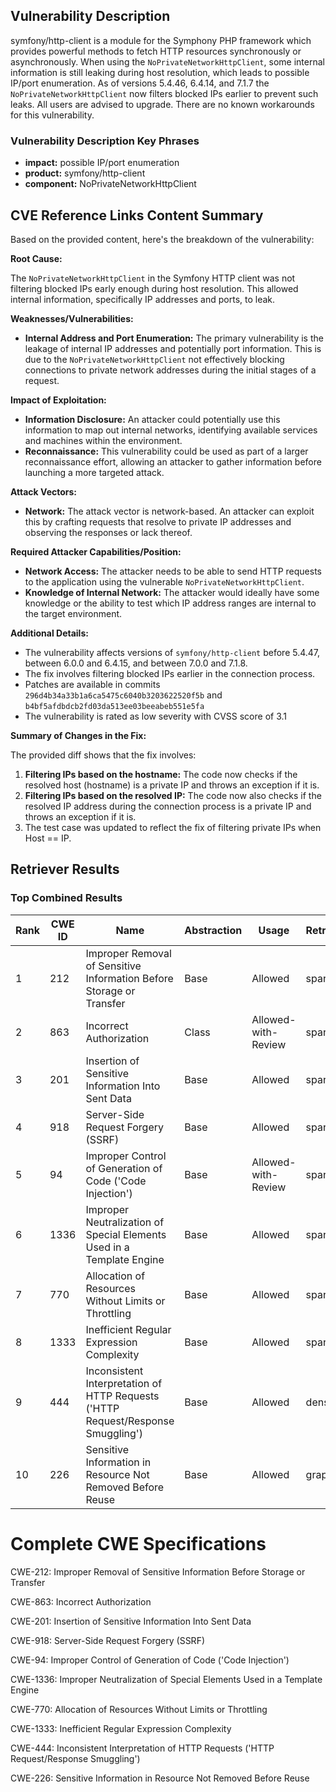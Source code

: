 ## Vulnerability Description
symfony/http-client is a module for the Symphony PHP framework which provides powerful methods to fetch HTTP resources synchronously or asynchronously. When using the `NoPrivateNetworkHttpClient`, some internal information is still leaking during host resolution, which leads to possible IP/port enumeration. As of versions 5.4.46, 6.4.14, and 7.1.7 the `NoPrivateNetworkHttpClient` now filters blocked IPs earlier to prevent such leaks. All users are advised to upgrade. There are no known workarounds for this vulnerability.

### Vulnerability Description Key Phrases
- **impact:** possible IP/port enumeration
- **product:** symfony/http-client
- **component:** NoPrivateNetworkHttpClient

## CVE Reference Links Content Summary
Based on the provided content, here's the breakdown of the vulnerability:

**Root Cause:**

The `NoPrivateNetworkHttpClient` in the Symfony HTTP client was not filtering blocked IPs early enough during host resolution. This allowed internal information, specifically IP addresses and ports, to leak.

**Weaknesses/Vulnerabilities:**

*   **Internal Address and Port Enumeration:** The primary vulnerability is the leakage of internal IP addresses and potentially port information. This is due to the `NoPrivateNetworkHttpClient` not effectively blocking connections to private network addresses during the initial stages of a request.

**Impact of Exploitation:**

*   **Information Disclosure:** An attacker could potentially use this information to map out internal networks, identifying available services and machines within the environment.
*   **Reconnaissance:** This vulnerability could be used as part of a larger reconnaissance effort, allowing an attacker to gather information before launching a more targeted attack.

**Attack Vectors:**

*   **Network:** The attack vector is network-based. An attacker can exploit this by crafting requests that resolve to private IP addresses and observing the responses or lack thereof.

**Required Attacker Capabilities/Position:**

*   **Network Access:** The attacker needs to be able to send HTTP requests to the application using the vulnerable `NoPrivateNetworkHttpClient`.
*   **Knowledge of Internal Network:** The attacker would ideally have some knowledge or the ability to test which IP address ranges are internal to the target environment.

**Additional Details:**

*   The vulnerability affects versions of `symfony/http-client` before 5.4.47, between 6.0.0 and 6.4.15, and between 7.0.0 and 7.1.8.
*   The fix involves filtering blocked IPs earlier in the connection process.
*   Patches are available in commits `296d4b34a33b1a6ca5475c6040b3203622520f5b` and `b4bf5afdbdcb2fd03da513ee03beeabeb551e5fa`
*   The vulnerability is rated as low severity with CVSS score of 3.1

**Summary of Changes in the Fix:**

The provided diff shows that the fix involves:
1.  **Filtering IPs based on the hostname:** The code now checks if the resolved host (hostname) is a private IP and throws an exception if it is.
2.  **Filtering IPs based on the resolved IP:** The code now also checks if the resolved IP address during the connection process is a private IP and throws an exception if it is.
3. The test case was updated to reflect the fix of filtering private IPs when Host == IP.

## Retriever Results

### Top Combined Results

| Rank | CWE ID | Name | Abstraction | Usage  | Retrievers | Individual Scores |
|------|--------|------|-------------|-------|------------|-------------------|
| 1 | 212 | Improper Removal of Sensitive Information Before Storage or Transfer | Base | Allowed | sparse | 0.140 |
| 2 | 863 | Incorrect Authorization | Class | Allowed-with-Review | sparse | 0.136 |
| 3 | 201 | Insertion of Sensitive Information Into Sent Data | Base | Allowed | sparse | 0.134 |
| 4 | 918 | Server-Side Request Forgery (SSRF) | Base | Allowed | sparse | 0.132 |
| 5 | 94 | Improper Control of Generation of Code ('Code Injection') | Base | Allowed-with-Review | sparse | 0.130 |
| 6 | 1336 | Improper Neutralization of Special Elements Used in a Template Engine | Base | Allowed | sparse | 0.129 |
| 7 | 770 | Allocation of Resources Without Limits or Throttling | Base | Allowed | sparse | 0.129 |
| 8 | 1333 | Inefficient Regular Expression Complexity | Base | Allowed | sparse | 0.126 |
| 9 | 444 | Inconsistent Interpretation of HTTP Requests ('HTTP Request/Response Smuggling') | Base | Allowed | dense | 0.408 |
| 10 | 226 | Sensitive Information in Resource Not Removed Before Reuse | Base | Allowed | graph | 0.003 |



# Complete CWE Specifications

CWE-212: Improper Removal of Sensitive Information Before Storage or Transfer

CWE-863: Incorrect Authorization

CWE-201: Insertion of Sensitive Information Into Sent Data

CWE-918: Server-Side Request Forgery (SSRF)

CWE-94: Improper Control of Generation of Code ('Code Injection')

CWE-1336: Improper Neutralization of Special Elements Used in a Template Engine

CWE-770: Allocation of Resources Without Limits or Throttling

CWE-1333: Inefficient Regular Expression Complexity

CWE-444: Inconsistent Interpretation of HTTP Requests ('HTTP Request/Response Smuggling')

CWE-226: Sensitive Information in Resource Not Removed Before Reuse